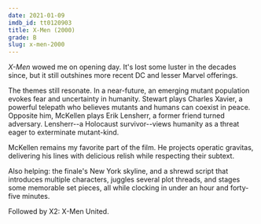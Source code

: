 ```yaml
---
date: 2021-01-09
imdb_id: tt0120903
title: X-Men (2000)
grade: B
slug: x-men-2000
---
```


_X-Men_ wowed me on opening day. It's lost some luster in the decades since, but it still outshines more recent DC and lesser Marvel offerings.

<!-- end -->

The themes still resonate. In a near-future, an emerging mutant population evokes fear and uncertainty in humanity. Stewart plays Charles Xavier, a powerful telepath who believes mutants and humans can coexist in peace. Opposite him, McKellen plays Erik Lensherr, a former friend turned adversary. Lensherr--a Holocaust survivor--views humanity as a threat eager to exterminate mutant-kind.

McKellen remains my favorite part of the film. He projects operatic gravitas, delivering his lines with delicious relish while respecting their subtext.

Also helping: the finale's New York skyline, and a shrewd script that introduces multiple characters, juggles several plot threads, and stages some memorable set pieces, all while clocking in under an hour and forty-five minutes.

Followed by <span data-imdb-id="tt0290334">X2: X-Men United</span>.